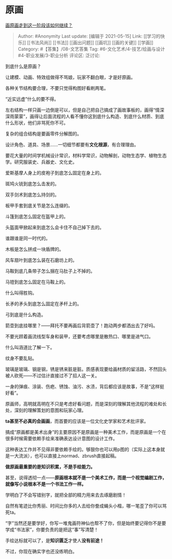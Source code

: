 # 原画
[画原画走到这一阶段该如何继续？](https://www.zhihu.com/question/446625386/answer/1783658093)

> Author: #Anonymity
> Last update: [编辑于 2021-05-15]
> Link: [[学习的快乐]] [[书法风尚]] [[书法]] [[画出问题]] [[画坑]] [[画的关键]] [[学画]]
> Category: #【答集】/08-文艺答集
> Tag: #6-文化艺术/4-技艺/绘画与设计 #4-职业发展/3-职业分析
> 评论区:
> 泛讨论:

到底什么是原画？

让建模、动画、特效组做得不骂娘，玩家不翻白眼，才是好原画。

各种关节结构要合理，不要只觉得构图好看刷两笔。

“近实远虚”什么的要不得。

左右结构一样只画一边倒是可以，但是自己把自己搞成了画故事板的，画得“情深深雨蒙蒙”，画得让后面流程的人看不懂你这到底什么构造、到底什么材质、到底什么形状，他们非骂死你不可。

复杂的组合结构是要画零件分解图的。

设计角色、道具、场景……一切细节都要有**文化根源**，有合理理由。

要花大量的时间学机械设计常识，材料学常识，动物解剖，动物生态学、植物生态学。研究服装史、兵器史、文化史。

爱斯基摩人身上的皮袍子到底怎么固定在身上的。

斑鸠火铳到底怎么击发的。

双手剑术到底怎么持剑的。

板甲手套到底关节是怎么连缀的。

斗篷到底怎么固定在盔甲上的。

头盔面甲掀起来到底怎么会卡住不自己掉下去的。

谁跟谁是同一时代的。

木板是怎么拼成一块盾牌的。

风车扇叶到底怎么装在石磨坊上的。

马鞍到底几条带子怎么捆在马肚子上不掉的。

马镫到底怎么固定在马鞍上的。

什么叫得胜钩。

长矛的矛头到底怎么固定在矛杆上的。

弓到底是什么构造。

箭壶到底挂哪里？——拜托不要再画后背箭壶了！跑动两步都洒出去了好吗。

不要光顾着画流线型车身和装甲，还要考虑哪里是散热口、哪里是进气口。

什么叫涵道比了解一下。

纹身不要乱贴。

玻璃是玻璃、钢是钢，锈是锈来脏是脏。质感表现要给画材质的留活路，不然回头被人砍死——不过估计直接过不了招人这一关。

一身的弹痕、涂装、伤疤、锈蚀、油污、水渍，背后都应该是故事，不是“这样挺好看”。

原画师，高明就高明在不只是考虑好看问题，而是深刻的理解其他流程的难处和长处，深刻的理解策划的意图和玩家心理。

**ta甚至不必真的会画画**，而首要的应该是一位文化史学家和艺术批评家。

搞成“原画都是美术出身”的主要原因不是原画是一种美术工作，而是原画是一个在很多时候需要依赖手绘来准确表达设计意图的设计工作。

这种表达工作并不见得非要依赖手绘的。够狠你也可以用p图的（实际上这本身就是一大流派），也可以直接上normad、zbrush直接起稿。

**做原画最重要的是知识积累，不是手绘能力。**

甚至，说得透彻一点——**原画根本就不是一个美术工作，而是一个视觉编剧工作，就像写小说根本不是一个书法工作一样。**

学明白了不会写错别字，就把全部的精力用来去去琢磨剧情！

自然有笔迹比你秀丽、时间比你多的人去给你誊成蝇头小楷，哪一笔歪了你可以骂死ta。

“字”当然还是要学好，你写一堆鬼画符神仙也帮不了你，但是始终要记得你不是要学成“书法家”，你要负责的是把这“事”写清楚！

手绘达标就可以了，是**知识匮乏**才使人**没有前途！**

不过，你现在确实字也还没练明白。
